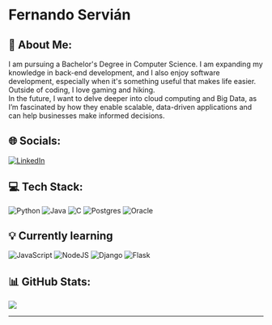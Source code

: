 # Fernando Servián

## 💫 About Me:
I am pursuing a Bachelor's Degree in Computer Science. I am expanding my knowledge in back-end development, and I also enjoy software development, especially when it's something useful that makes life easier. Outside of coding, I love gaming and hiking. <br>In the future, I want to delve deeper into cloud computing and Big Data, as I’m fascinated by how they enable scalable, data-driven applications and can help businesses make informed decisions.

## 🌐 Socials:
[![LinkedIn](https://img.shields.io/badge/LinkedIn-%230077B5.svg?logo=linkedin&logoColor=white)](https://linkedin.com/in/https://www.linkedin.com/in/fernando-servian-026292308/) 

## 💻 Tech Stack:
 ![Python](https://img.shields.io/badge/python-3670A0?style=for-the-badge&logo=python&logoColor=ffdd54) ![Java](https://img.shields.io/badge/java-%23ED8B00.svg?style=for-the-badge&logo=openjdk&logoColor=white) ![C](https://img.shields.io/badge/c-%2300599C.svg?style=for-the-badge&logo=c&logoColor=white) ![Postgres](https://img.shields.io/badge/postgres-%23316192.svg?style=for-the-badge&logo=postgresql&logoColor=white)  ![Oracle](https://img.shields.io/badge/Oracle-F80000?style=for-the-badge&logo=oracle&logoColor=white)

## 💡 Currently learning
![JavaScript](https://img.shields.io/badge/javascript-%23323330.svg?style=for-the-badge&logo=javascript&logoColor=%23F7DF1E) ![NodeJS](https://img.shields.io/badge/node.js-6DA55F?style=for-the-badge&logo=node.js&logoColor=white) ![Django](https://img.shields.io/badge/django-%23092E20.svg?style=for-the-badge&logo=django&logoColor=white) ![Flask](https://img.shields.io/badge/flask-%23000.svg?style=for-the-badge&logo=flask&logoColor=white) 

## 📊 GitHub Stats:
<!-- ![](https://github-readme-stats.vercel.app/api?username=Naidess&theme=dark&hide_border=false&include_all_commits=false&count_private=false)<br/>
![](https://github-readme-streak-stats.herokuapp.com/?user=Naidess&theme=dark&hide_border=false)<br/> -->
![](https://github-readme-stats.vercel.app/api/top-langs/?username=Naidess&theme=dark&hide_border=false&include_all_commits=false&count_private=false&layout=compact)

---
<!-- Proudly created with GPRM ( https://gprm.itsvg.in ) -->
